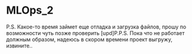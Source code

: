 # MLOps_2
P.S. Какое-то время займет еще отладка и загрузка файлов, прошу по возможности чуть позже проверить
[upd]P.P.S. Пока что не работает должным образом, надеюсь в скором времени проект выгружу, извините..
